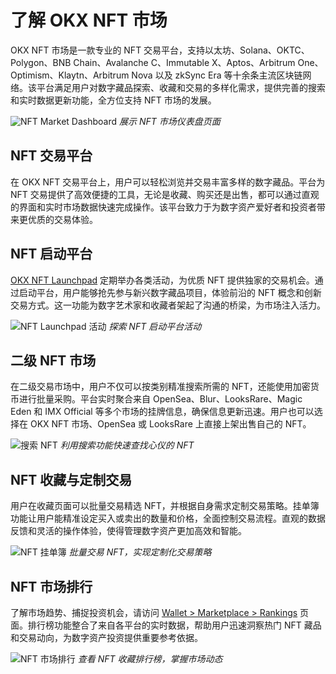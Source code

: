 # 了解 OKX NFT 市场

OKX NFT 市场是一款专业的 NFT 交易平台，支持以太坊、Solana、OKTC、Polygon、BNB Chain、Avalanche C、Immutable X、Aptos、Arbitrum One、Optimism、Klaytn、Arbitrum Nova 以及 zkSync Era 等十余条主流区块链网络。该平台满足用户对数字藏品探索、收藏和交易的多样化需求，提供完善的搜索和实时数据更新功能，全方位支持 NFT 市场的发展。

![NFT Market Dashboard](https://www.jmhbdh.com/wp-content/img/80702798.webp)
*展示 NFT 市场仪表盘页面*

## NFT 交易平台

在 OKX NFT 交易平台上，用户可以轻松浏览并交易丰富多样的数字藏品。平台为 NFT 交易提供了高效便捷的工具，无论是收藏、购买还是出售，都可以通过直观的界面和实时市场数据快速完成操作。该平台致力于为数字资产爱好者和投资者带来更优质的交易体验。

## NFT 启动平台

[OKX NFT Launchpad](https://bit.ly/OKXe) 定期举办各类活动，为优质 NFT 提供独家的交易机会。通过启动平台，用户能够抢先参与新兴数字藏品项目，体验前沿的 NFT 概念和创新交易方式。这一功能为数字艺术家和收藏者架起了沟通的桥梁，为市场注入活力。

![NFT Launchpad 活动](https://www.jmhbdh.com/wp-content/img/1862573809261.webp)
*探索 NFT 启动平台活动*

## 二级 NFT 市场

在二级交易市场中，用户不仅可以按类别精准搜索所需的 NFT，还能使用加密货币进行批量采购。平台实时聚合来自 OpenSea、Blur、LooksRare、Magic Eden 和 IMX Official 等多个市场的挂牌信息，确保信息更新迅速。用户也可以选择在 OKX NFT 市场、OpenSea 或 LooksRare 上直接上架出售自己的 NFT。

![搜索 NFT](https://www.jmhbdh.com/wp-content/img/576289565821888.webp)
*利用搜索功能快速查找心仪的 NFT*

## NFT 收藏与定制交易

用户在收藏页面可以批量交易精选 NFT，并根据自身需求定制交易策略。挂单簿功能让用户能精准设定买入或卖出的数量和价格，全面控制交易流程。直观的数据反馈和灵活的操作体验，使得管理数字资产更加高效和智能。

![NFT 挂单簿](https://www.jmhbdh.com/wp-content/img/32989468.webp)
*批量交易 NFT，实现定制化交易策略*

## NFT 市场排行

了解市场趋势、捕捉投资机会，请访问 [Wallet > Marketplace > Rankings](https://bit.ly/OKXe) 页面。排行榜功能整合了来自各平台的实时数据，帮助用户迅速洞察热门 NFT 藏品和交易动向，为数字资产投资提供重要参考依据。

![NFT 市场排行](https://www.jmhbdh.com/wp-content/img/695237817510.webp)
*查看 NFT 收藏排行榜，掌握市场动态*